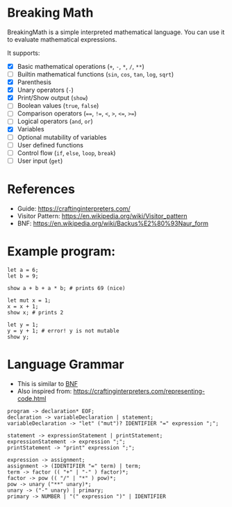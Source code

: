 # Breaking Math

BreakingMath is a simple interpreted mathematical language. You can use it to evaluate mathematical expressions.

It supports:
- [x] Basic mathematical operations (`+`, `-`, `*`, `/`, `**`)
- [ ] Builtin mathematical functions (`sin`, `cos`, `tan`, `log`, `sqrt`)
- [x] Parenthesis
- [x] Unary operators (`-`)
- [x] Print/Show output (`show`)
- [ ] Boolean values (`true`, `false`)
- [ ] Comparison operators (`==`, `!=`, `<`, `>`, `<=`, `>=`)
- [ ] Logical operators (`and`, `or`)
- [x] Variables 
- [ ] Optional mutability of variables
- [ ] User defined functions 
- [ ] Control flow (`if`, `else`, `loop`, `break`)
- [ ] User input (`get`)

# References

- Guide: https://craftinginterpreters.com/
- Visitor Pattern: https://en.wikipedia.org/wiki/Visitor_pattern
- BNF: https://en.wikipedia.org/wiki/Backus%E2%80%93Naur_form

# Example program:

```
let a = 6;
let b = 9;

show a + b + a * b; # prints 69 (nice)

let mut x = 1;
x = x + 1;
show x; # prints 2

let y = 1;
y = y + 1; # error! y is not mutable
show y;
```

# Language Grammar

- This is similar to [BNF](https://en.wikipedia.org/wiki/Backus%E2%80%93Naur_form)
- Also inspired from: https://craftinginterpreters.com/representing-code.html

```text
program -> declaration* EOF;
declaration -> variableDeclaration | statement;
variableDeclaration -> "let" ("mut")? IDENTIFIER "=" expression ";";

statement -> expressionStatement | printStatement;
expressionStatement -> expression ";";
printStatement -> "print" expression ";";

expression -> assignment;
assignment -> (IDENTIFIER "=" term) | term;
term -> factor (( "+" | "-" ) factor)*;
factor -> pow (( "/" | "*" ) pow)*;
pow -> unary ("**" unary)*;
unary -> ("-" unary) | primary;
primary -> NUMBER | "(" expression ")" | IDENTIFIER
```